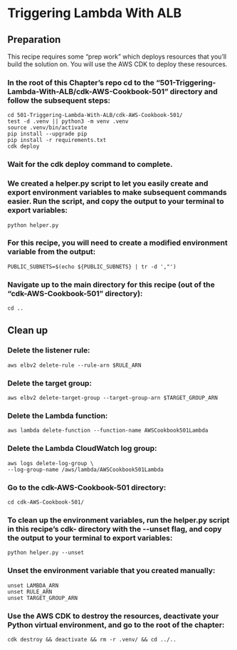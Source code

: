 # Triggering Lambda With ALB
## Preparation
This recipe requires some “prep work” which deploys resources that you’ll build the solution on. You will use the AWS CDK to deploy these resources.

### In the root of this Chapter’s repo cd to the “501-Triggering-Lambda-With-ALB/cdk-AWS-Cookbook-501” directory and follow the subsequent steps: 
```
cd 501-Triggering-Lambda-With-ALB/cdk-AWS-Cookbook-501/
test -d .venv || python3 -m venv .venv
source .venv/bin/activate
pip install --upgrade pip 
pip install -r requirements.txt
cdk deploy
```

### Wait for the cdk deploy command to complete. 

### We created a helper.py script to let you easily create and export environment variables to make subsequent commands easier. Run the script, and copy the output to your terminal to export variables:

`python helper.py`

### For this recipe, you will need to create a modified environment variable from the output: 

`PUBLIC_SUBNETS=$(echo ${PUBLIC_SUBNETS} | tr -d ',"')`

### Navigate up to the main directory for this recipe (out of the “cdk-AWS-Cookbook-501” directory):

`cd ..`



## Clean up 
### Delete the listener rule:

`aws elbv2 delete-rule --rule-arn $RULE_ARN`

### Delete the target group:

`aws elbv2 delete-target-group --target-group-arn $TARGET_GROUP_ARN`

### Delete the Lambda function:

`aws lambda delete-function --function-name AWSCookbook501Lambda`

### Delete the Lambda CloudWatch log group:
```
aws logs delete-log-group \
--log-group-name /aws/lambda/AWSCookbook501Lambda
```

### Go to the cdk-AWS-Cookbook-501 directory:

`cd cdk-AWS-Cookbook-501/`

### To clean up the environment variables, run the helper.py script in this recipe’s cdk- directory with the --unset flag, and copy the output to your terminal to export variables:

`python helper.py --unset`

### Unset the environment variable that you created manually: 
```
unset LAMBDA_ARN
unset RULE_ARN
unset TARGET_GROUP_ARN
```

### Use the AWS CDK to destroy the resources, deactivate your Python virtual environment, and go to the root of the chapter:

`cdk destroy && deactivate && rm -r .venv/ && cd ../..`


